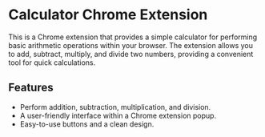 # Calculator Chrome Extension

This is a Chrome extension that provides a simple calculator for performing basic arithmetic operations within your browser. The extension allows you to add, subtract, multiply, and divide two numbers, providing a convenient tool for quick calculations.

## Features

- Perform addition, subtraction, multiplication, and division.
- A user-friendly interface within a Chrome extension popup.
- Easy-to-use buttons and a clean design.

